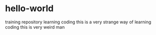 # hello-world
training repository
learning coding
this is a very strange way of learning coding
this is very weird man
